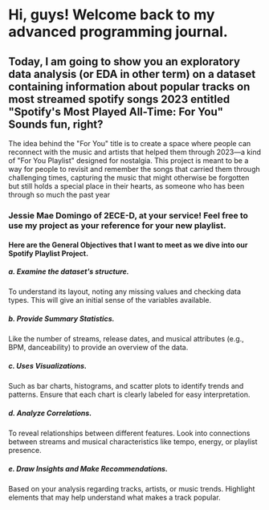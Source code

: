 # Hi, guys! Welcome back to my advanced programming journal.
## Today, I am going to show you an exploratory data analysis (or EDA in other term) on a dataset containing information about popular tracks on most streamed spotify songs 2023 entitled "Spotify's Most Played All-Time: For You" Sounds fun, right?
The idea behind the "For You" title is to create a space where people can reconnect with the music and artists that helped them through 2023—a kind of "For You Playlist" designed for nostalgia. This project is meant to be a way for people to revisit and remember the songs that carried them through challenging times, capturing the music that might otherwise be forgotten but still holds a special place in their hearts, as someone who has been through so much the past year
### Jessie Mae Domingo of 2ECE-D, at your service! Feel free to use my project as your reference for your new playlist.

#### Here are the General Objectives that I want to meet as we dive into our Spotify Playlist Project.
##### a. Examine the dataset's structure.
To understand its layout, noting any missing values and checking data types. This will give an initial sense of the variables available.

##### b. Provide Summary Statistics.
Like the number of streams, release dates, and musical attributes (e.g., BPM, danceability) to provide an overview of the data.

##### c. Uses Visualizations.
Such as bar charts, histograms, and scatter plots to identify trends and patterns. Ensure that each chart is clearly labeled for easy interpretation.

##### d. Analyze Correlations.
To reveal relationships between different features. Look into connections between streams and musical characteristics like tempo, energy, or playlist presence.

##### e. Draw Insights and Make Recommendations.
Based on your analysis regarding tracks, artists, or music trends. Highlight elements that may help understand what makes a track popular.
